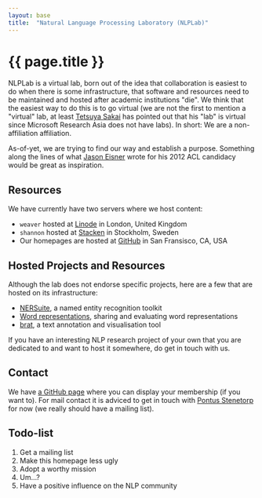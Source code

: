 ```yaml
---
layout: base
title:  "Natural Language Processing Laboratory (NLPLab)"
---
```


# {{ page.title }} #

NLPLab is a virtual lab, born out of the idea that collaboration is easiest to
do when there is some infrastructure, that software and resources need to be
maintained and hosted after academic institutions "die".
We think that the easiest way to do this is to go virtual (we are not the
first to mention a "virtual" lab, at least
[Tetsuya Sakai][sakai] has pointed out that his "lab" is virtual since
Microsoft Research Asia does not have labs).
In short: We are a non-affiliation affiliation.

As-of-yet, we are trying to find our way and establish a purpose.
Something along the lines of what [Jason Eisner][eisner] wrote for his 2012
ACL candidacy would be great as inspiration.

[sakai]: http://research.microsoft.com/en-us/people/tesakai/
[eisner]: http://clair.si.umich.edu/aclvote2012/eisner.html

## Resources ##

We have currently have two servers where we host content:

* `weaver` hosted at [Linode][linode] in London, United Kingdom
* `shannon` hosted at [Stacken][stacken] in Stockholm, Sweden
* Our homepages are hosted at [GitHub][github] in San Fransisco, CA, USA

[linode]: http://www.linode.com/
[stacken]: http://www.stacken.kth.se/index.en
[github]: https://github.com/

## Hosted Projects and Resources ##

Although the lab does not endorse specific projects, here are a few that are
hosted on its infrastructure:

* [NERSuite][nersuite], a named entity recognition toolkit
* [Word representations][wordreprs], sharing and evaluating word
    representations
* [brat][brat], a text annotation and visualisation tool

If you have an interesting NLP research project of your own that you are
dedicated to and want to host it somewhere, do get in touch with us.

[brat]: http://brat.nlplab.org/
[nersuite]: http://nersuite.nlplab.org/
[wordreprs]: http://wordreprs.nlplab.org/

## Contact ##

We have [a GitHub page][nlplab_github] where you can display your membership
(if you want to).
For mail contact it is adviced to get in touch with
[Pontus Stenetorp][stenetorp] for now (we really should have a mailing list).

[nlplab_github]: https://github.com/nlplab
[stenetorp]: http://pontus.stenetorp.se/contact.html

## Todo-list ##

1. Get a mailing list
2. Make this homepage less ugly
3. Adopt a worthy mission
4. Um...?
5. Have a positive influence on the NLP community
